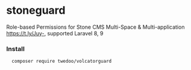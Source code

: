 # stoneguard
Role-based Permissions for Stone CMS Multi-Space &amp; Multi-application https://t.ly/Juy-, supported Laravel 8, 9


### Install

```
  composer require twedoo/volcatorguard
```

